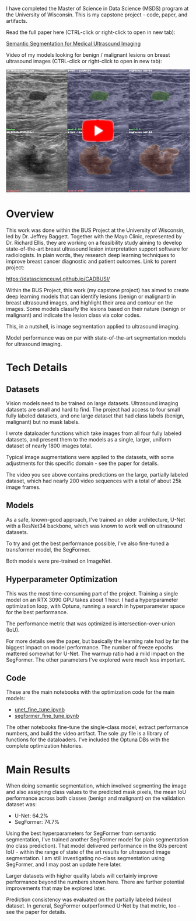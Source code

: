 I have completed the Master of Science in Data Science (MSDS) program at the University of Wisconsin. This is my capstone project - code, paper, and artifacts.

Read the full paper here (CTRL-click or right-click to open in new tab):

[Semantic Segmentation for Medical Ultrasound Imaging](Capstone%20Paper%20-%20Semantic%20Segmentation%20for%20Medical%20Ultrasound%20Imaging.pdf)

Video of my models looking for benign / malignant lesions on breast ultrasound images (CTRL-click or right-click to open in new tab):

[![Semantic Segmentation](pred-good-yt.png)](https://youtu.be/en4aTGsbp3U)

# Overview

This work was done within the BUS Project at the University of Wisconsin, led by Dr. Jeffrey Baggett. Together with the Mayo Clinic, represented by Dr. Richard Ellis, they are working on a feasibility study aiming to develop state-of-the-art breast ultrasound lesion interpretation support software for radiologists. In plain words, they research deep learning techniques to improve breast cancer diagnostic and patient outcomes. Link to parent project:

https://datascienceuwl.github.io/CADBUSI/

Within the BUS Project, this work (my capstone project) has aimed to create deep learning models that can identify lesions (benign or malignant) in breast ultrasound images, and highlight their area and contour on the images. Some models classify the lesions based on their nature (benign or malignant) and indicate the lesion class via color codes.

This, in a nutshell, is image segmentation applied to ultrasound imaging.

Model performance was on par with state-of-the-art segmentation models for ultrasound imaging.

# Tech Details

## Datasets

Vision models need to be trained on large datasets. Ultrasound imaging datasets are small and hard to find. The project had access to four small fully labeled datasets, and one large dataset that had class labels (benign, malignant) but no mask labels.

I wrote dataloader functions which take images from all four fully labeled datasets, and present them to the models as a single, larger, uniform dataset of nearly 1800 images total.

Typical image augmentations were applied to the datasets, with some adjustments for this specific domain - see the paper for details.

The video you see above contains predictions on the large, partially labeled dataset, which had nearly 200 video sequences with a total of about 25k image frames.

## Models

As a safe, known-good approach, I've trained an older architecture, U-Net with a ResNet34 backbone, which was known to work well on ultrasound datasets.

To try and get the best performance possible, I've also fine-tuned a transformer model, the SegFormer.

Both models were pre-trained on ImageNet.

## Hyperparameter Optimization

This was the most time-consuming part of the project. Training a single model on an RTX 3090 GPU takes about 1 hour. I had a hyperparameter optimization loop, with Optuna, running a search in hyperparameter space for the best performance.

The performance metric that was optimized is intersection-over-union (IoU).

For more details see the paper, but basically the learning rate had by far the biggest impact on model performance. The number of freeze epochs mattered somewhat for U-Net. The warmup ratio had a mild impact on the SegFormer. The other parameters I've explored were much less important.

## Code

These are the main notebooks with the optimization code for the main models:

- [unet_fine_tune.ipynb](unet_fine_tune.ipynb)
- [segformer_fine_tune.ipynb](segformer_fine_tune.ipynb)

The other notebooks fine-tune the single-class model, extract performance numbers, and build the video artifact. The sole .py file is a library of functions for the dataloaders. I've included the Optuna DBs with the complete optimization histories.

# Main Results

When doing semantic segmentation, which involved segmenting the image and also assigning class values to the predicted mask pixels, the mean IoU performance across both classes (benign and malignant) on the validation dataset was:

- U-Net: 64.2%
- SegFormer: 74.7%

Using the best hyperparameters for SegFormer from semantic segmentation, I've trained another SegFormer model for plain segmentation (no class prediction). That model delivered performance in the 80s percent IoU - within the range of state of the art results for ultrasound image segmentation. I am still investigating no-class segmentation using SegFormer, and I may post an update here later.

Larger datasets with higher quality labels will certainly improve performance beyond the numbers shown here. There are further potential improvements that may be explored later.

Prediction consistency was evaluated on the partially labeled (video) dataset. In general, SegFormer outperformed U-Net by that metric, too - see the paper for details.
